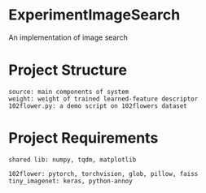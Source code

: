 # ExperimentImageSearch
An implementation of image search
# Project Structure
    source: main components of system
    weight: weight of trained learned-feature descriptor
    102flower.py: a demo script on 102flowers dataset

# Project Requirements
    shared lib: numpy, tqdm, matplotlib

    102flower: pytorch, torchvision, glob, pillow, faiss
    tiny_imagenet: keras, python-annoy
    
